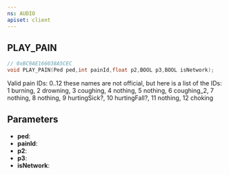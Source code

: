 ```yaml
---
ns: AUDIO
apiset: client
---
```

## PLAY_PAIN

```c
// 0xBC9AE166038A5CEC
void PLAY_PAIN(Ped ped,int painId,float p2,BOOL p3,BOOL isNetwork);
```

Valid pain IDs: 0..12  these names are not official, but here is a list of the IDs:
 1 burning,
 2 drowning,
 3 coughing,
 4 nothing,
 5 nothing,
 6 coughing_2,
 7 nothing,
 8 nothing,
 9 hurtingSick?,
 10 hurtingFall?,
 11 nothing,
 12 choking

## Parameters
* **ped**:
* **painId**:
* **p2**:
* **p3**:
* **isNetwork**:



